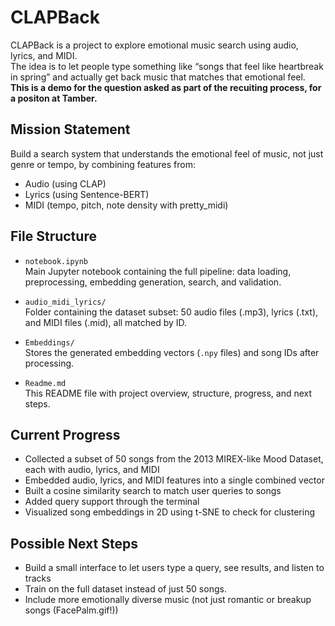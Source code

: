 # CLAPBack

CLAPBack is a project to explore emotional music search using audio, lyrics, and MIDI.  
The idea is to let people type something like “songs that feel like heartbreak in spring” and actually get back music that matches that emotional feel.
**This is a demo for the question asked as part of the recuiting process, for a positon at Tamber.**

## Mission Statement

Build a search system that understands the emotional feel of music, not just genre or tempo, by combining features from:

- Audio (using CLAP)
- Lyrics (using Sentence-BERT)
- MIDI (tempo, pitch, note density with pretty_midi)


## File Structure

- `notebook.ipynb`  
  Main Jupyter notebook containing the full pipeline: data loading, preprocessing, embedding generation, search, and validation.

- `audio_midi_lyrics/`  
  Folder containing the dataset subset: 50 audio files (.mp3), lyrics (.txt), and MIDI files (.mid), all matched by ID.

- `Embeddings/`  
  Stores the generated embedding vectors (`.npy` files) and song IDs after processing.

- `Readme.md`  
  This README file with project overview, structure, progress, and next steps.


## Current Progress

- Collected a subset of 50 songs from the 2013 MIREX-like Mood Dataset, each with audio, lyrics, and MIDI
- Embedded audio, lyrics, and MIDI features into a single combined vector
- Built a cosine similarity search to match user queries to songs
- Added query support through the terminal
- Visualized song embeddings in 2D using t-SNE to check for clustering

## Possible Next Steps

- Build a small interface to let users type a query, see results, and listen to tracks
- Train on the full dataset  instead of just 50 songs. 
- Include more emotionally diverse music (not just romantic or breakup songs (FacePalm.gif!))
